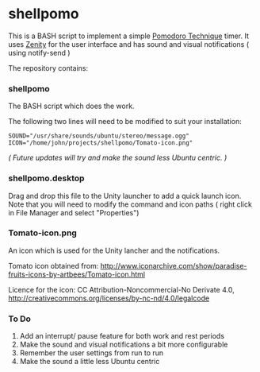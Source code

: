 # shellpomo

This is a BASH script to implement a simple [Pomodoro Technique](http://pomodorotechnique.com/) timer. It uses [Zenity](https://help.gnome.org/users/zenity/3.18/) for the user interface and has sound and visual notifications ( using notify-send )

The repository contains:

### shellpomo

The BASH script which does the work.

The following two lines will need to be modified to suit your installation:

    SOUND="/usr/share/sounds/ubuntu/stereo/message.ogg"
    ICON="/home/john/projects/shellpomo/Tomato-icon.png"

*( Future updates will try and make the sound less Ubuntu centric. )*

### shellpomo.desktop

Drag and drop this file to the Unity launcher to add a quick launch icon. Note that you will need to modify the command and icon paths ( right click in File Manager and select "Properties")

### Tomato-icon.png

An icon which is used for the Unity lancher and the notifications.

Tomato icon obtained from: http://www.iconarchive.com/show/paradise-fruits-icons-by-artbees/Tomato-icon.html

Licence for the icon:  CC Attribution-Noncommercial-No Derivate 4.0, http://creativecommons.org/licenses/by-nc-nd/4.0/legalcode

### To Do

1. Add an interrupt/ pause feature for both work and rest periods
1. Make the sound and visual notifications a bit more configurable
1. Remember the user settings from run to run
1. Make the sound a little less Ubuntu centric
